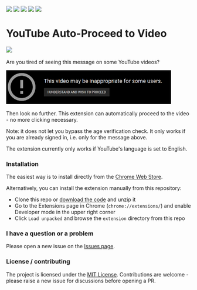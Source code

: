[<img src="https://img.shields.io/chrome-web-store/v/lmjcoecpdenpmdoieiiendpoohgmabmd">](#)
[<img src="https://img.shields.io/chrome-web-store/users/lmjcoecpdenpmdoieiiendpoohgmabmd">](#)
[<img src="https://img.shields.io/chrome-web-store/stars/lmjcoecpdenpmdoieiiendpoohgmabmd">](#)
[<img src="https://img.shields.io/maintenance/yes/2020">](#)
[<img src="https://img.shields.io/github/license/ba32107/youtube-auto-proceed">](#)

# YouTube Auto-Proceed to Video
[<img src="https://developer.chrome.com/webstore/images/ChromeWebStore_Badge_v2_206x58.png">](https://chrome.google.com/webstore/detail/youtube-auto-proceed-to-v/lmjcoecpdenpmdoieiiendpoohgmabmd)

Are you tired of seeing this message on some YouTube videos?

<img src="https://github.com/ba32107/youtube-auto-proceed/blob/master/sample.png" width="450">

Then look no further. This extension can automatically proceed to the video - no more clicking necessary.

Note: it does not let you bypass the age verification check. It only works if you are already signed in, i.e. only for the message above. 

The extension currently only works if YouTube's language is set to English.

### Installation
The easiest way is to install directly from the [Chrome Web Store](https://chrome.google.com/webstore/detail/youtube-auto-proceed-to-v/lmjcoecpdenpmdoieiiendpoohgmabmd).
 
Alternatively, you can install the extension manually from this repository:
 * Clone this repo or [download the code](https://github.com/ba32107/youtube-auto-proceed/archive/master.zip) and unzip it
 * Go to the Extensions page in Chrome (`chrome://extensions/`) and enable Developer mode in the upper right corner
 * Click `Load unpacked` and browse the `extension` directory from this repo

### I have a question or a problem
Please open a new issue on the [Issues page](https://github.com/ba32107/youtube-auto-proceed/issues).

### License / contributing
The project is licensed under the [MIT License](https://github.com/ba32107/youtube-auto-proceed/blob/master/LICENSE). Contributions are welcome - please raise a new issue for discussions before opening a PR.

